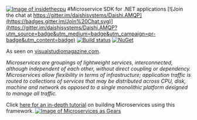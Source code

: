 <a href="http://insidethecpu.com/2015/05/22/microservices-with-c-and-rabbitmq/">![Image of insidethecpu](https://dl.dropboxusercontent.com/u/26042707/Daishi%20Systems%20Icon%20with%20Text%20%28really%20tiny%20with%20photo%29.png)</a>
#Microservice SDK for .NET applications
[![Join the chat at https://gitter.im/daishisystems/Daishi.AMQP](https://badges.gitter.im/Join%20Chat.svg)](https://gitter.im/daishisystems/Daishi.AMQP?utm_source=badge&utm_medium=badge&utm_campaign=pr-badge&utm_content=badge)
[![Build status](https://ci.appveyor.com/api/projects/status/ly3h4f406u5332n3?svg=true)](https://ci.appveyor.com/project/daishisystems/daishi-amqp)
[![NuGet](https://img.shields.io/badge/nuget-v1.0.0-blue.svg)](https://www.nuget.org/packages/Daishi.AMQP)

As seen on <a href="https://visualstudiomagazine.com/articles/2015/09/30/microservices-csharp.aspx">visualstudiomagazine.com</a>.

*Microservices are groupings of lightweight services, interconnected, although independent of each other, without direct coupling or dependency. Microservices allow flexibility in terms of infrastructure; application traffic is routed to collections of services that may be distributed across CPU, disk, machine and network as opposed to a single monolithic platform designed to manage all traffic.*

Click <a href="http://insidethecpu.com/2015/05/22/microservices-with-c-and-rabbitmq/">here for an in-depth tutorial</a> on building Microservices using this framework.
<a href="http://insidethecpu.com/2015/05/22/microservices-with-c-and-rabbitmq/">![Image of Microservices as Gears](https://dl.dropboxusercontent.com/u/26042707/daishi.amqp.jpg)</a>